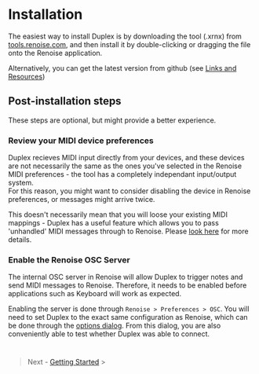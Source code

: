 # Installation

The easiest way to install Duplex is by downloading the tool (.xrnx) from [tools.renoise.com](http://www.renoise.com/tools/duplex), and then install it by double-clicking or 
dragging the file onto the Renoise application.

Alternatively, you can get the latest version from github (see [Links and Resources](Resources.md)) 

## Post-installation steps

These steps are optional, but might provide a better experience. 

### Review your MIDI device preferences

Duplex recieves MIDI input directly from your devices, and these devices are not necessarily the same as the ones you've selected in the Renoise MIDI preferences - the tool has a completely independant input/output system.  
For this reason, you might want to consider disabling the device in Renoise preferences, or messages might arrive twice. 

This doesn't necessarily mean that you will loose your existing MIDI mappings - Duplex has a useful feature which allows you to pass 'unhandled' MIDI messages through to Renoise. Please [look here](Concepts.md#midi-thru--pass-unhandled-messages) for more details. 


### Enable the Renoise OSC Server 

The internal OSC server in Renoise will allow Duplex to trigger notes and send MIDI messages to Renoise. Therefore, it needs to be enabled before applications such as Keyboard will work as expected.  

Enabling the server is done through `Renoise > Preferences > OSC`. You will need to set Duplex to the exact same configuration as Renoise, which can be done through the [options dialog](GettingStarted.md#the-options-dialog). From this dialog, you are also conveniently able to test whether Duplex was able to connect.

#

> Next - [Getting Started](GettingStarted.md) >


